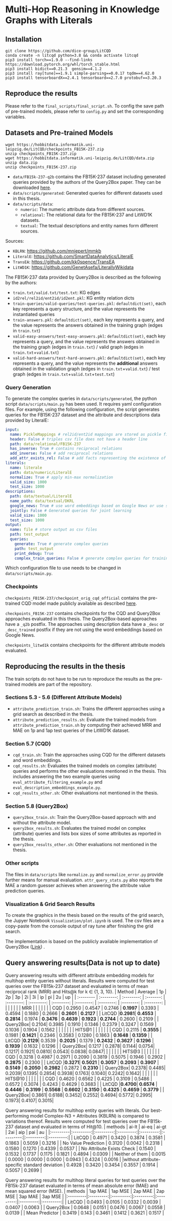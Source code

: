 # Multi-Hop Reasoning in Knowledge Graphs with Literals

## Installation
```
git clone https://github.com/dice-group/LitCQD
conda create -n litcqd python=3.8 && conda activate litcqd
pip3 install torch==1.9.0 --find-links https://download.pytorch.org/whl/torch_stable.html
pip3 install bidict==0.21.3  gensim==4.1.2
pip3 install ray[tune]==1.9.1 simple-parsing==0.0.17 tqdm==4.62.0
pip3 install tensorboardX==2.4.1 tensorboard==2.7.0 protobuf==3.20.3
```

## Reproduce the results

Please refer to the `final_scripts/final_script.sh`. To config the save path of pre-trained models, please refer to `config.py` and set the corresponding variables.

## Datasets and Pre-trained Models

```
wget https://hobbitdata.informatik.uni-leipzig.de/LitCQD/checkpoints_FB15K-237.zip
unzip checkpoints_FB15K-237.zip
wget https://hobbitdata.informatik.uni-leipzig.de/LitCQD/data.zip
unzip data.zip
unzip checkpoints_FB15K-237.zip
```

- `data/FB15k-237-q2b` contains the FB15K-237 dataset including generated queries provided by the authors of the Query2Box paper.
They can be downloaded [here](http://snap.stanford.edu/betae/KG_data.zip).
- `data/scripts/generated`: Generated queries for different datasets used in this thesis.
- `data/scripts/data`:
    - `numeric`: The numeric attribute data from different sources.
    - `relational`: The relational data for the FB15K-237 and LitWD1K datasets.
    - `textual`: The textual descriptions and entity names form different sources.

Sources:
- `KBLRN`: https://github.com/mniepert/mmkb
- `LiteralE`: https://github.com/SmartDataAnalytics/LiteralE
- `TransEA`: https://github.com/kk0spence/TransEA
- `LitWD1K`: https://github.com/GenetAsefa/LiterallyWikidata

The FB15K-237 data provided by Query2Box is described as the following by the authors:
- `train.txt/valid.txt/test.txt`: KG edges
- `id2rel/rel2id/ent2id/id2ent.pkl`: KG entity relation dicts
- `train-queries/valid-queries/test-queries.pkl`: `defaultdict(set)`, each key represents a query structure, and the value represents the instantiated queries
- `train-answers.pkl`: `defaultdict(set)`, each key represents a query, and the value represents the answers obtained in the training graph (edges in `train.txt`)
- `valid-easy-answers/test-easy-answers.pkl`: `defaultdict(set)`, each key represents a query, and the value represents the answers obtained in the training graph (edges in `train.txt`) / valid graph (edges in `train.txt`+`valid.txt`)
- `valid-hard-answers/test-hard-answers.pkl`: `defaultdict(set)`, each key represents a query, and the value represents the **additional** answers obtained in the validation graph (edges in `train.txt`+`valid.txt`) / test graph (edges in `train.txt`+`valid.txt`+`test.txt`)


### Query Generation

To generate the complex queries in `data/scripts/generated`, the python script `data/scripts/main.py` has been used.
It requires yaml configuration files. For example, using the following configuration, the script generates queries for the FB15K-237 dataset and the attribute and descriptions data provided by LiteralE:
```yaml
input: 
  name: PickleMappings # rel2id/ent2id mappings are stored as pickle files
  header: False # triples csv file does not have a header line
  path: data/relational/FB15K-237
  has_inverse: True # contains reciprocal relations
  add_inverse: False # add reciprocal relations
  add_attr_exists_rel: False # add facts representing the existence of an attribute
literals:
  name: literale
  path: data/numeric/LiteralE
  normalize: True # apply min-max normalization
  valid_size: 1000
  test_size: 1000
descriptions:
  path: data/textual/LiteralE
  name_path: data/textual/DKRL
  google_news: True # use word embeddings based on Google News or use self-trained
  jointly: False # Generated queries for joint learning
  valid_size: 1000
  test_size: 1000
output:
  name: file # store output as csv files
  path: test_output
  queries:
    generate: True # generate complex queries
    path: test_output
    print_debug: True
    complex_train_queries: False # generate complex queries for training data; required by Query2Box
```
Which configuration file to use needs to be changed in `data/scripts/main.py`.

### Checkpoints

`checkpoints_FB15K-237/checkpoint_orig_cqd_official` contains the pre-trained CQD model made publicly available as described [here](https://github.com/pminervini/KGReasoning/blob/main/CQD.md).

`checkpoints_FB15K-237` contains checkpoints for the CQD and Query2Box approaches evaluated in this thesis. The Query2Box-based approaches have a `_q2b` postfix. The approaches using description data have a `_desc` or `_desc_trained` postfix if they are not using the word embeddings based on Google News.

`checkpoints_litwd1k` contains checkpoints for the different attribute models evaluated.

## Reproducing the results in the thesis

The train scripts do not have to be run to reproduce the results as the pre-trained models are part of the repository.

### Sections 5.3 - 5.6 (Different Attribute Models)

- `attribute_prediction_train.sh`: Trains the different approaches using a grid search as described in the thesis.
- `attribute_prediction_results.sh`: Evaluate the trained models from `attribute_prediction_train.sh` by computing their achieved MRR and MAE on 1p and 1ap test queries of the LitWD1K dataset.

### Section 5.7 (CQD)
- `cqd_train.sh`: Train the approaches using CQD for the different datasets and word embeddings.
- `cqd_results.sh`: Evaluates the trained models on complex (attribute) queries and performs the other evaluations mentioned in the thesis. This includes answering the two example queries using `eval_attribute_filtering_example.py` and `eval_description_embeddings_example.py`.
- `cqd_results_other.sh`: Other evaluations not mentioned in the thesis.

### Section 5.8 (Query2Box)
- `query2box_train.sh`: Train the Query2Box-based approach with and without the attribute model.
- `query2box_results.sh`: Evaluates the trained model on complex (attribute) queries and lists box sizes of some attributes as reported in the thesis.
- `query2box_results_other.sh`: Other evaluations not mentioned in the thesis.

### Other scripts

The files in `data/scripts` like `normalize.py` and `normalize_error.py` provide further means for manual evaluation.
`attr_query_stats.py` also reports the MAE a random guesser achieves when answering the attribute value prediction queries.

### Visualization & Grid Search Results
To create the graphics in the thesis based on the results of the grid search, the Jupyer Notebook `Visualization/plot.ipynb` is used.
The csv files are a copy-paste from the console output of ray tune after finishing the grid search.

The implementation is based on the publicly available implementation of Query2Box ([Link](https://github.com/snap-stanford/KGReasoning)) .

## Query answering results(Data is not up to date)
Query answering results with different attribute embedding models for multihop entity queries without literals. Results were computed for test queries over the FB15k-237 dataset and evaluated in terms of mean reciprocal rank (MRR) and Hits@k for k ∈ {1, 3, 10}.
| Method   | Average | 1p      | 2p      | 3p      | 2i      | 3i      | ip      | pi      | 2u      | up      |
| :-------- | :--------: | :--------: | :-------: | :--------: | :--------: | :--------: | :--------: | :--------: | :--------: | :--------: |
|          |         |         |         |         |   MRR   |         |         |         |         |         |
| CQD      |    0.2950     | 0.4547  | 0.2746  | **0.1997**  | 0.3393  | 0.4594  | 0.1880  | 0.2666  | **0.2601**  | **0.2127**  |
|  LitCQD |**0.2981**| **0.4553**  | **0.2814**  | 0.1974  | **0.3476**  | **0.4639**  | **0.1923**  | **0.2744**  | 0.2600  | 0.2109  |
| Query2Box| 0.2104| 0.3985 | 0.1910 | 0.1346 | 0.2379 | 0.3247 | 0.1569 | 0.1036 | 0.1904 | 0.1562 |
|          |         |         |         |         | HITS@1  |         |         |         |         |         |
| CQD  |  0.2115  | **0.3555**  | 0.1981  | **0.1421**  | 0.2346  | 0.3583  | 0.1280  | 0.1863  | **0.1648**  | **0.1359**  |
|  LitCQD |**0.2129**| 0.3539  | **0.2025**  | 0.1379  | **0.2432**  | **0.3627**  | **0.1296**  | **0.1939**  | 0.1632  | 0.1296  |
| Query2Box| 0.1217 | 0.2878| 0.1144| 0.0754| 0.1217| 0.1921| 0.0810| 0.0543| 0.0838| 0.0847|
|          |         |         |         |         | HITS@3  |         |         |         |         |         |
| CQD      |    0.3218   | 0.4987  | 0.2971  | 0.2090  | 0.3819  | 0.5075  | 0.1946  | 0.2902  | **0.2875**  | 0.2300  |
|  LitCQD |**0.3271**| **0.5021**  | **0.3057**  | **0.2093**  | **0.3907**  | **0.5149**  | **0.2050**  | **0.2982**  | 0.2872  | **0.2310**  |
| Query2Box| 0.2378| 0.4485| 0.2039| 0.1395| 0.2854| 0.3938| 0.1763| 0.1040| 0.2242| 0.1642|
|          |         |         |         |         | HITS@10 |         |         |         |         |         |
| CQD |  0.4620 | 0.6562  | 0.4225  | 0.3109  | 0.5486  | 0.6572  | 0.3074  | 0.4243  | 0.4629  | 0.3683  |
|  LitCQD |**0.4700**| **0.6574**  | **0.4446**  | **0.3199** | **0.5568** | **0.6602**  | **0.3150**  | **0.4325**  | **0.4659**  | **0.3779**  |
| Query2Box| 0.3861| 0.6188| 0.3452| 0.2552| 0.4694| 0.5772| 0.2995| 0.1973| 0.4107| 0.3015|



Query answering results for multihop entity queries with literals. Our best-performing model Complex-N3 + Attributes (KBLRN) is compared to variations thereof. Results were computed for test queries over the FB15k-237 dataset and evaluated in terms of Hit@10.
| methods                     | ai-lt  | ai-eq  | ai-gt  | 2ai    | aip    | pai    | au     |
|:---------|:---------:|:---------:|:---------:|:---------:|:---------:|:---------:|:---------:|
| LitCQD                      | 0.4971 | 0.3420 | 0.3874 | 0.3581 | 0.1863 | 0.5059 | 0.3216 |
| No Value Prediction        | 0.3120 | 0.0042 | 0.2318 | 0.1580 | 0.1270 | 0.4339 | 0.0537 |
| No Attribute Exists Check  | 0.1540 | 0.1532 | 0.1737 | 0.1175 | 0.1821 | 0.4894 | 0.0309 |
| Neither of them             | 0.0015 | 0.0000 | 0.0000 | 0.0000 | 0.0943 | 0.4324 | 0.0016 |
|without attribute-specific standard deviation | 0.4928 | 0.3420 | 0.3454 | 0.3557 | 0.1914 | 0.5057 | 0.2699 |


Query answering results for multihop literal queries for test queries over the FB15k-237 dataset evaluated in terms of mean absolute error (MAE) and mean squared error (MSE).
| methods        | 1ap MAE | 1ap MSE | 2ap MAE | 2ap MSE | 3ap MAE | 3ap MSE |
|:---------|:---------:|:---------:|:---------:|:---------:|:---------:|:---------:|
| LitCQD         | 0.0493  | 0.0105  | 0.0332  | 0.0039  | 0.0407  | 0.0063  |
| Query2Box      | 0.0648  | 0.0151  | 0.0476  | 0.0067  | 0.0558  | 0.0139  |
| Mean Predictor | 0.3419  | 0.143   | 0.3461  | 0.1412  | 0.3621  | 0.1517  |




